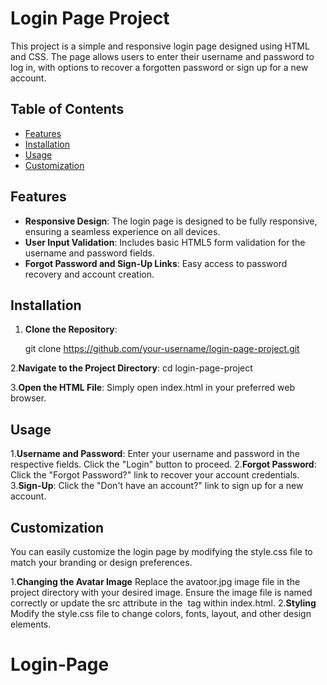 # Login Page Project

This project is a simple and responsive login page designed using HTML and CSS. The page allows users to enter their username and password to log in, with options to recover a forgotten password or sign up for a new account.

## Table of Contents

- [Features](#features)
- [Installation](#installation)
- [Usage](#usage)
- [Customization](#customization)

## Features

- **Responsive Design**: The login page is designed to be fully responsive, ensuring a seamless experience on all devices.
- **User Input Validation**: Includes basic HTML5 form validation for the username and password fields.
- **Forgot Password and Sign-Up Links**: Easy access to password recovery and account creation.

## Installation

1. **Clone the Repository**:
   
   git clone https://github.com/your-username/login-page-project.git

2.**Navigate to the Project Directory**:
   cd login-page-project

3.**Open the HTML File**:
   Simply open index.html in your preferred web browser.

## Usage

1.**Username and Password**:
   Enter your username and password in the respective fields.
   Click the "Login" button to proceed.
2.**Forgot Password**:
   Click the "Forgot Password?" link to recover your account credentials.
3.**Sign-Up**:
   Click the "Don't have an account?" link to sign up for a new account.

## Customization
You can easily customize the login page by modifying the style.css file to match your branding or design preferences.

1.**Changing the Avatar Image**
   Replace the avatoor.jpg image file in the project directory with your desired image.
   Ensure the image file is named correctly or update the src attribute in the <img> tag within index.html.
2.**Styling**
   Modify the style.css file to change colors, fonts, layout, and other design elements.   
# Login-Page
